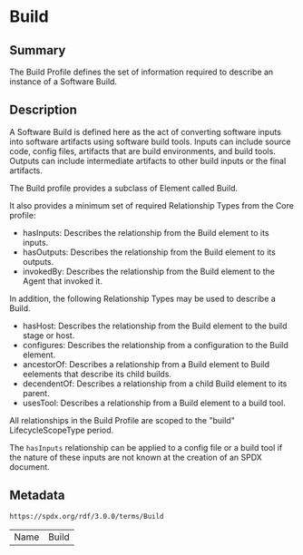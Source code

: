 <!-- Automatically generated by spec-parser v2.3.0 on 2024-07-29T18:25:30.305944+00:00 -->
<!-- SPDX-License-Identifier: Community-Spec-1.0 -->

# Build

## Summary

The Build Profile defines the set of information required to describe an
instance of a Software Build.


## Description

A Software Build is defined here as the act of converting software inputs into
software artifacts using software build tools. Inputs can include source code,
config files, artifacts that are build environments, and build tools. Outputs
can include intermediate artifacts to other build inputs or the final
artifacts.

The Build profile provides a subclass of Element called Build.

It also provides a minimum set of required Relationship Types from the Core
profile:

- hasInputs: Describes the relationship from the Build element to its inputs.
- hasOutputs: Describes the relationship from the Build element to its outputs.
- invokedBy: Describes the relationship from the Build element to the Agent
  that invoked it.

In addition, the following Relationship Types may be used to describe a Build.

- hasHost: Describes the relationship from the Build element to the build stage
  or host.
- configures: Describes the relationship from a configuration to the Build
  element.
- ancestorOf: Describes a relationship from a Build element to Build eelements
  that describe its child builds.
- decendentOf: Describes a relationship from a child Build element to its
  parent.
- usesTool: Describes a relationship from a Build element to a build tool.

All relationships in the Build Profile are scoped to the "build"
LifecycleScopeType period.

The `hasInputs` relationship can be applied to a config file or a build tool if
the nature of these inputs are not known at the creation of an SPDX document.


## Metadata

`https://spdx.org/rdf/3.0.0/terms/Build`


| | |
|---|---|
| Name | Build |





